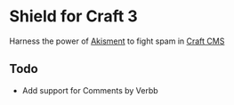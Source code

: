 # Shield for Craft 3
Harness the power of [Akisment](https://akismet.com) to fight spam in [Craft CMS](https://craftcms.com)

## Todo
- Add support for Comments by Verbb
